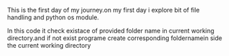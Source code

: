 This is the first day of my journey.on my first day i explore bit of file handling and python os module.

In this code it check existace of provided folder name in current working directory.and if not exist programe create corresponding foldernamein side the current working directory
 
